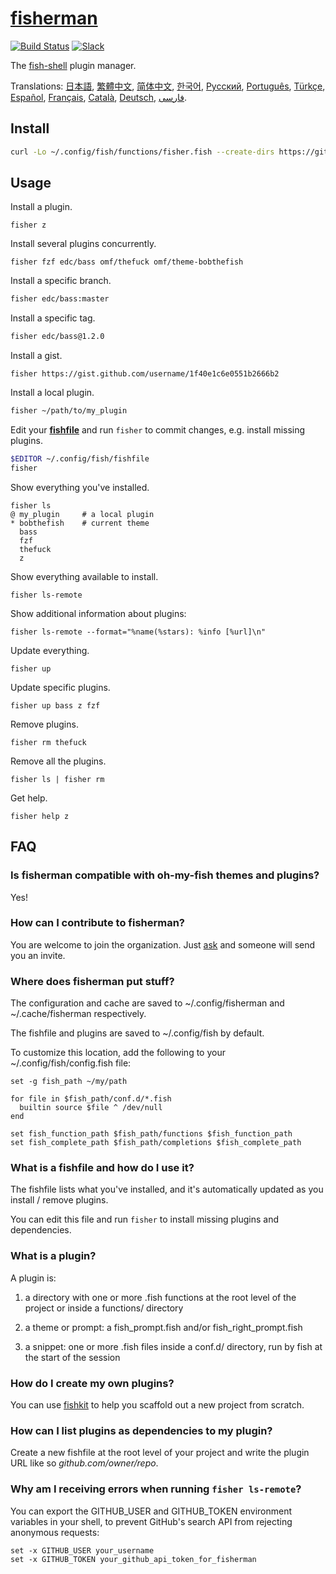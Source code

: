 [日本語]: https://github.com/fisherman/fisherman/wiki/%E6%97%A5%E6%9C%AC%E8%AA%9E
[繁體中文]: https://github.com/fisherman/fisherman/wiki/%E7%B9%81%E9%AB%94%E4%B8%AD%E6%96%87
[简体中文]: https://github.com/fisherman/fisherman/wiki/%E7%AE%80%E4%BD%93%E4%B8%AD%E6%96%87
[한국어]: https://github.com/fisherman/fisherman/wiki/%ED%95%9C%EA%B5%AD%EC%96%B4
[Русский]: https://github.com/fisherman/fisherman/wiki/%D0%A0%D1%83%D1%81%D1%81%D0%BA%D0%B8%D0%B9
[Català]: https://github.com/fisherman/fisherman/wiki/Catal%C3%A0
[Português]: https://github.com/fisherman/fisherman/wiki/Portugu%C3%AAs
[Español]: https://github.com/fisherman/fisherman/wiki/Espa%C3%B1ol
[Deutsch]: https://github.com/fisherman/fisherman/wiki/Deutsch
[فارسی]: https://github.com/fisherman/fisherman/wiki/%D9%81%D8%A7%D8%B1%D8%B3%DB%8C
[Français]: https://github.com/fisherman/fisherman/wiki/Fran%C3%A7ais
[Türkçe]: https://github.com/fisherman/fisherman/wiki/T%C3%BCrk%C3%A7e

# [fisherman]

[![Build Status][travis-badge]][travis-link]
[![Slack][slack-badge]][slack-link]

The [fish-shell] plugin manager.

Translations: [日本語], [繁體中文], [简体中文], [한국어], [Русский], [Português], [Türkçe], [Español], [Français], [Català], [Deutsch], [فارسی].

## Install

```sh
curl -Lo ~/.config/fish/functions/fisher.fish --create-dirs https://git.io/fisher
```

## Usage

Install a plugin.

```
fisher z
```

Install several plugins concurrently.

```
fisher fzf edc/bass omf/thefuck omf/theme-bobthefish
```

Install a specific branch.
```sh
fisher edc/bass:master
```

Install a specific tag.
```sh
fisher edc/bass@1.2.0
```

Install a gist.

```
fisher https://gist.github.com/username/1f40e1c6e0551b2666b2
```

Install a local plugin.

```sh
fisher ~/path/to/my_plugin
```

Edit your [**fishfile**](#what-is-a-fishfile-and-how-do-i-use-it) and run `fisher` to commit changes, e.g. install missing plugins.

```sh
$EDITOR ~/.config/fish/fishfile
fisher
```

Show everything you've installed.

```ApacheConf
fisher ls
@ my_plugin     # a local plugin
* bobthefish    # current theme
  bass
  fzf
  thefuck
  z
```

Show everything available to install.

```
fisher ls-remote
```

Show additional information about plugins:

```
fisher ls-remote --format="%name(%stars): %info [%url]\n"
```

Update everything.

```
fisher up
```

Update specific plugins.

```
fisher up bass z fzf
```

Remove plugins.

```
fisher rm thefuck
```

Remove all the plugins.

```
fisher ls | fisher rm
```

Get help.

```
fisher help z
```

## FAQ

### Is fisherman compatible with oh-my-fish themes and plugins?

Yes!

### How can I contribute to fisherman?

You are welcome to join the organization. Just [ask](https://fisherman-wharf.herokuapp.com/) and someone will send you an invite.

### Where does fisherman put stuff?

The configuration and cache are saved to ~/.config/fisherman and ~/.cache/fisherman respectively.

The fishfile and plugins are saved to ~/.config/fish by default.

To customize this location, add the following to your ~/.config/fish/config.fish file:

```fish
set -g fish_path ~/my/path

for file in $fish_path/conf.d/*.fish
  builtin source $file ^ /dev/null
end

set fish_function_path $fish_path/functions $fish_function_path
set fish_complete_path $fish_path/completions $fish_complete_path
```

### What is a fishfile and how do I use it?

The fishfile lists what you've installed, and it's automatically updated as you install / remove plugins.

You can edit this file and run `fisher` to install missing plugins and dependencies.

### What is a plugin?

A plugin is:

1. a directory with one or more .fish functions at the root level of the project or inside a functions/ directory

2. a theme or prompt: a fish_prompt.fish and/or fish_right_prompt.fish

3. a snippet: one or more .fish files inside a conf.d/ directory, run by fish at the start of the session

### How do I create my own plugins?

You can use [fishkit](https://github.com/fisherman/fishkit) to help you scaffold out a new project from scratch.

### How can I list plugins as dependencies to my plugin?

Create a new fishfile at the root level of your project and write the plugin URL like so *github.com/owner/repo*.

### Why am I receiving errors when running `fisher ls-remote`?

You can export the GITHUB_USER and GITHUB_TOKEN environment variables in your shell, to prevent GitHub's search API from rejecting anonymous requests:

```fish
set -x GITHUB_USER your_username
set -x GITHUB_TOKEN your_github_api_token_for_fisherman
```

[slack-link]: https://fisherman-wharf.herokuapp.com
[slack-badge]: https://fisherman-wharf.herokuapp.com/badge.svg
[travis-link]: https://travis-ci.org/fisherman/fisherman
[travis-badge]: https://img.shields.io/travis/fisherman/fisherman.svg

[fish]: https://github.com/fish-shell/fish-shell
[fish-shell]: https://github.com/fish-shell/fish-shell
[fisherman]: https://fisherman.github.io
